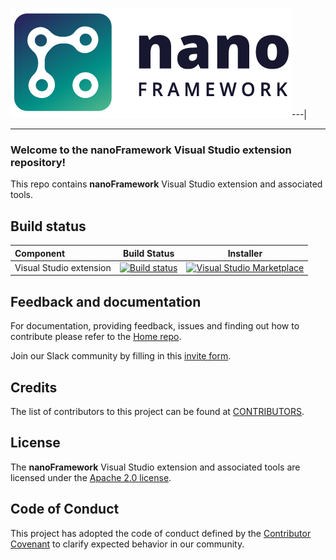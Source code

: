 ![nanoFramework logo](https://github.com/nanoframework/Home/blob/master/resources/logo/nanoFramework-repo-logo.png)---|

-----

### Welcome to the **nanoFramework** Visual Studio extension repository!

This repo contains **nanoFramework** Visual Studio extension and associated tools.


## Build status

| Component | Build Status | Installer |
|:-|---|---|
| Visual Studio extension | [![Build status](https://ci.appveyor.com/api/projects/status/9mtqen1wi0tv8x54?svg=true)](https://ci.appveyor.com/project/nfbot/nf-visual-studio-extension) | [![Visual Studio Marketplace](https://img.shields.io/vscode-marketplace/v/vs-publisher-1470366.nanoFrameworkVS2017Extension.svg)]() |


## Feedback and documentation

For documentation, providing feedback, issues and finding out how to contribute please refer to the [Home repo](https://github.com/nanoframework/Home).

Join our Slack community by filling in this [invite form](https://nanoframework.wordpress.com/slack-invite-form/).


## Credits

The list of contributors to this project can be found at [CONTRIBUTORS](https://github.com/nanoframework/Home/blob/master/CONTRIBUTORS.md).


## License

The **nanoFramework** Visual Studio extension and associated tools are licensed under the [Apache 2.0 license](http://www.apache.org/licenses/LICENSE-2.0).


## Code of Conduct
This project has adopted the code of conduct defined by the [Contributor Covenant](http://contributor-covenant.org/)
to clarify expected behavior in our community.
